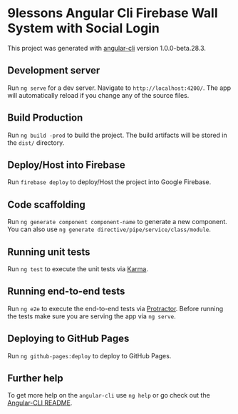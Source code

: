 # 9lessons Angular Cli Firebase Wall System with Social Login

This project was generated with [angular-cli](https://github.com/angular/angular-cli) version 1.0.0-beta.28.3.


## Development server
Run `ng serve` for a dev server. Navigate to `http://localhost:4200/`. The app will automatically reload if you change any of the source files.


## Build Production

Run `ng build -prod` to build the project. The build artifacts will be stored in the `dist/` directory. 

## Deploy/Host into Firebase

Run `firebase deploy` to deploy/Host the project into Google Firebase. 

## Code scaffolding

Run `ng generate component component-name` to generate a new component. You can also use `ng generate directive/pipe/service/class/module`.

## Running unit tests

Run `ng test` to execute the unit tests via [Karma](https://karma-runner.github.io).

## Running end-to-end tests

Run `ng e2e` to execute the end-to-end tests via [Protractor](http://www.protractortest.org/).
Before running the tests make sure you are serving the app via `ng serve`.

## Deploying to GitHub Pages

Run `ng github-pages:deploy` to deploy to GitHub Pages.

## Further help

To get more help on the `angular-cli` use `ng help` or go check out the [Angular-CLI README](https://github.com/angular/angular-cli/blob/master/README.md).
